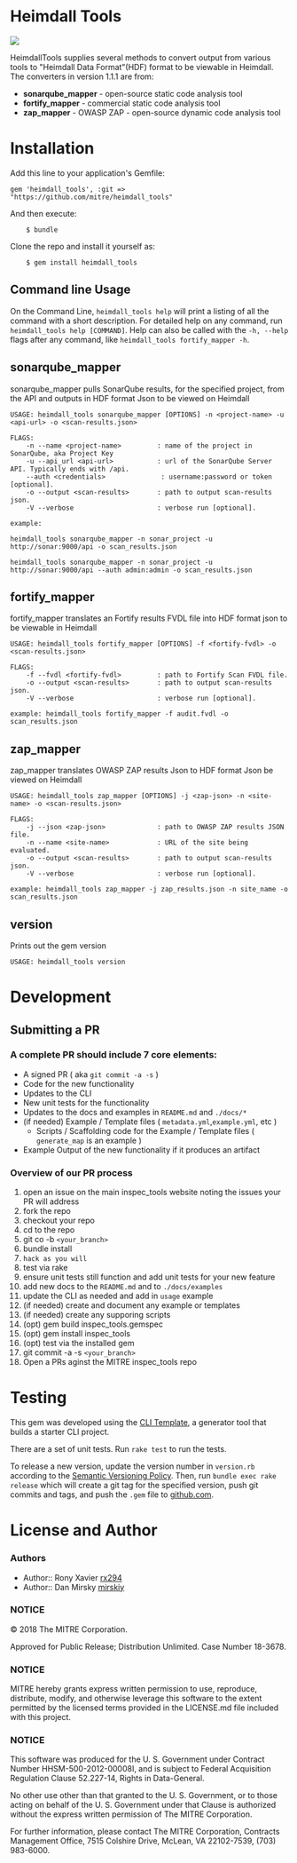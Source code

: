 # Heimdall Tools

![](https://github.com/mitre/heimdall_tools/workflows/heimdall_tools/badge.svg)

HeimdallTools supplies several methods to convert output from various tools to "Heimdall Data Format"(HDF) format to be viewable in Heimdall. The converters in version 1.1.1 are from:

* __sonarqube_mapper__ - open-source static code analysis tool
* __fortify_mapper__ - commercial static code analysis tool
* __zap_mapper__ - OWASP ZAP - open-source dynamic code analysis tool

# Installation

Add this line to your application's Gemfile:

```
gem 'heimdall_tools', :git => "https://github.com/mitre/heimdall_tools"
```

And then execute:

```
    $ bundle
```

Clone the repo and install it yourself as:

```
    $ gem install heimdall_tools
```

## Command line Usage

On the Command Line, `heimdall_tools help` will print a listing of all the command with a short description.
For detailed help on any command, run `heimdall_tools help [COMMAND]`. Help can also be called with the `-h, --help` flags after any command, like `heimdall_tools fortify_mapper -h`.

## sonarqube_mapper

sonarqube_mapper pulls SonarQube results, for the specified project, from the API and outputs in HDF format Json to be viewed on Heimdall

```
USAGE: heimdall_tools sonarqube_mapper [OPTIONS] -n <project-name> -u <api-url> -o <scan-results.json>

FLAGS:
    -n --name <project-name>         : name of the project in SonarQube, aka Project Key
    -u --api_url <api-url>           : url of the SonarQube Server API. Typically ends with /api.
    --auth <credentials>              : username:password or token [optional].
    -o --output <scan-results>       : path to output scan-results json.
    -V --verbose                     : verbose run [optional].

example: 

heimdall_tools sonarqube_mapper -n sonar_project -u http://sonar:9000/api -o scan_results.json

heimdall_tools sonarqube_mapper -n sonar_project -u http://sonar:9000/api --auth admin:admin -o scan_results.json
```

## fortify_mapper

fortify_mapper translates an Fortify results FVDL file into HDF format json to be viewable in Heimdall

```
USAGE: heimdall_tools fortify_mapper [OPTIONS] -f <fortify-fvdl> -o <scan-results.json>

FLAGS:
	-f --fvdl <fortify-fvdl>         : path to Fortify Scan FVDL file.
	-o --output <scan-results>       : path to output scan-results json.
	-V --verbose                     : verbose run [optional].

example: heimdall_tools fortify_mapper -f audit.fvdl -o scan_results.json
```

## zap_mapper

zap_mapper translates OWASP ZAP results Json to HDF format Json be viewed on Heimdall

```
USAGE: heimdall_tools zap_mapper [OPTIONS] -j <zap-json> -n <site-name> -o <scan-results.json>

FLAGS:
    -j --json <zap-json>             : path to OWASP ZAP results JSON file.
    -n --name <site-name>            : URL of the site being evaluated.
    -o --output <scan-results>       : path to output scan-results json.
    -V --verbose                     : verbose run [optional].

example: heimdall_tools zap_mapper -j zap_results.json -n site_name -o scan_results.json
```

## version  

Prints out the gem version

```
USAGE: heimdall_tools version
```

# Development

## Submitting a PR  

### A complete PR should include 7 core elements:  

- A signed PR ( aka `git commit -a -s` )
- Code for the new functionality
- Updates to the CLI
- New unit tests for the functionality
- Updates to the docs and examples in `README.md` and `./docs/*`
- (if needed) Example / Template files ( `metadata.yml`,`example.yml`, etc )
  - Scripts / Scaffolding code for the Example / Template files ( `generate_map` is an example )
- Example Output of the new functionality if it produces an artifact

### Overview of our PR process 

1. open an issue on the main inspec_tools website noting the issues your PR will address
2. fork the repo
3. checkout your repo
4. cd to the repo
5. git co -b `<your_branch>`
6. bundle install
7. `hack as you will`
8. test via rake
9. ensure unit tests still function and add unit tests for your new feature
10. add new docs to the `README.md` and to `./docs/examples`
11. update the CLI as needed and add in `usage` example
12. (if needed) create and document any example or templates
13. (if needed) create any supporing scripts
14. (opt) gem build inspec_tools.gemspec
15. (opt) gem install inspec_tools
16. (opt) test via the installed gem
17. git commit -a -s `<your_branch>`
18. Open a PRs aginst the MITRE inspec_tools repo

# Testing

This gem was developed using the [CLI Template](https://github.com/tongueroo/cli-template), a generator tool that builds a starter CLI project.

There are a set of unit tests. Run `rake test` to run the tests.

To release a new version, update the version number in `version.rb` according to the [Semantic Versioning Policy](https://semver.org/). Then, run `bundle exec rake release` which will create a git tag for the specified version, push git commits and tags, and push the `.gem` file to [github.com](https://github.com/mitre/heimdall_tools).


# License and Author

### Authors

- Author:: Rony Xavier [rx294](https://github.com/rx294)
- Author:: Dan Mirsky [mirskiy](https://github.com/mirskiy)

### NOTICE   

© 2018 The MITRE Corporation.  

Approved for Public Release; Distribution Unlimited. Case Number 18-3678.  

### NOTICE
MITRE hereby grants express written permission to use, reproduce, distribute, modify, and otherwise leverage this software to the extent permitted by the licensed terms provided in the LICENSE.md file included with this project.

### NOTICE  

This software was produced for the U. S. Government under Contract Number HHSM-500-2012-00008I, and is subject to Federal Acquisition Regulation Clause 52.227-14, Rights in Data-General.  

No other use other than that granted to the U. S. Government, or to those acting on behalf of the U. S. Government under that Clause is authorized without the express written permission of The MITRE Corporation.   

For further information, please contact The MITRE Corporation, Contracts Management Office, 7515 Colshire Drive, McLean, VA  22102-7539, (703) 983-6000.  
